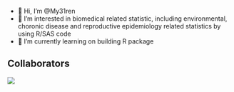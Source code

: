- 👋 Hi, I’m @My31ren
- 👀 I’m interested in biomedical related statistic, including environmental, choronic disease and reproductive epidemiology related statistics by using R/SAS code
- 🌱 I’m currently learning on building R package 


<!---
My31ren/My31ren is just my private repository for storing my learning note on R/SAS code for now 
--->

## Collaborators

<!-- readme: collaborators,contributors -start -->
<!-- readme: collaborators,contributors -end -->

![](https://github-readme-stats.vercel.app/api?username=My31ren)
